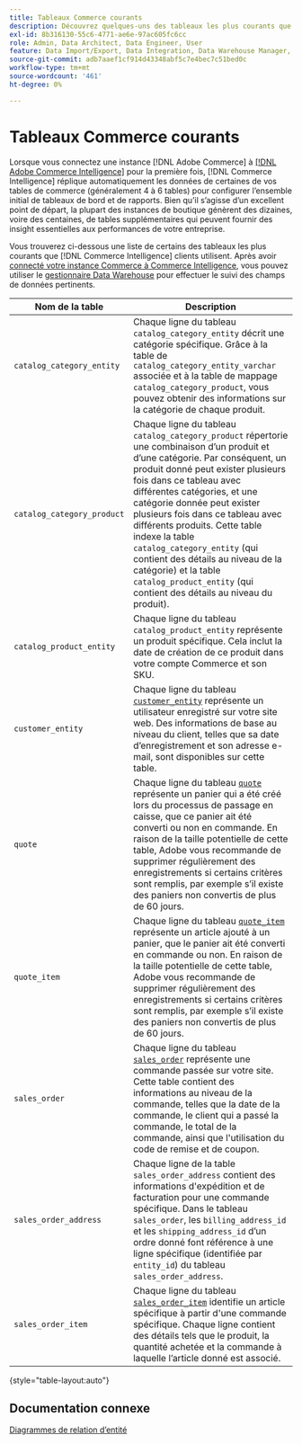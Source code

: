 ```yaml
---
title: Tableaux Commerce courants
description: Découvrez quelques-uns des tableaux les plus courants que  [!DNL Commerce Intelligence]  clients et clientes utilisent.
exl-id: 8b316130-55c6-4771-ae6e-97ac605fc6cc
role: Admin, Data Architect, Data Engineer, User
feature: Data Import/Export, Data Integration, Data Warehouse Manager, Commerce Tables
source-git-commit: adb7aaef1cf914d43348abf5c7e4bec7c51bed0c
workflow-type: tm+mt
source-wordcount: '461'
ht-degree: 0%

---
```


# Tableaux Commerce courants

Lorsque vous connectez une instance [!DNL Adobe Commerce] à [[!DNL Adobe Commerce Intelligence]](../importing-data/integrations/magento.md) pour la première fois, [!DNL Commerce Intelligence] réplique automatiquement les données de certaines de vos tables de commerce (généralement 4 à 6 tables) pour configurer l’ensemble initial de tableaux de bord et de rapports. Bien qu’il s’agisse d’un excellent point de départ, la plupart des instances de boutique génèrent des dizaines, voire des centaines, de tables supplémentaires qui peuvent fournir des insight essentielles aux performances de votre entreprise.

Vous trouverez ci-dessous une liste de certains des tableaux les plus courants que [!DNL Commerce Intelligence] clients utilisent. Après avoir [connecté votre instance Commerce à Commerce Intelligence](../../data-analyst/importing-data/integrations/magento.md), vous pouvez utiliser le [gestionnaire Data Warehouse](../../data-analyst/data-warehouse-mgr/tour-dwm.md) pour effectuer le suivi des champs de données pertinents.

| Nom de la table | Description |
|---|---|
| `catalog_category_entity` | Chaque ligne du tableau `catalog_category_entity` décrit une catégorie spécifique. Grâce à la table de `catalog_category_entity_varchar` associée et à la table de mappage `catalog_category_product`, vous pouvez obtenir des informations sur la catégorie de chaque produit. |
| `catalog_category_product` | Chaque ligne du tableau `catalog_category_product` répertorie une combinaison d’un produit et d’une catégorie. Par conséquent, un produit donné peut exister plusieurs fois dans ce tableau avec différentes catégories, et une catégorie donnée peut exister plusieurs fois dans ce tableau avec différents produits. Cette table indexe la table `catalog_category_entity` (qui contient des détails au niveau de la catégorie) et la table `catalog_product_entity` (qui contient des détails au niveau du produit). |
| `catalog_product_entity` | Chaque ligne du tableau `catalog_product_entity` représente un produit spécifique. Cela inclut la date de création de ce produit dans votre compte Commerce et son SKU. |
| `customer_entity` | Chaque ligne du tableau [`customer_entity`](../data-warehouse-mgr/cust-ent-table.md) représente un utilisateur enregistré sur votre site web. Des informations de base au niveau du client, telles que sa date d’enregistrement et son adresse e-mail, sont disponibles sur cette table. |
| `quote` | Chaque ligne du tableau [`quote`](../data-warehouse-mgr/sales-flat-quote-table.md) représente un panier qui a été créé lors du processus de passage en caisse, que ce panier ait été converti ou non en commande. En raison de la taille potentielle de cette table, Adobe vous recommande de supprimer régulièrement des enregistrements si certains critères sont remplis, par exemple s’il existe des paniers non convertis de plus de 60 jours. |
| `quote_item` | Chaque ligne du tableau [`quote_item`](../data-warehouse-mgr/sales-flat-quote-item-table.md) représente un article ajouté à un panier, que le panier ait été converti en commande ou non. En raison de la taille potentielle de cette table, Adobe vous recommande de supprimer régulièrement des enregistrements si certains critères sont remplis, par exemple s’il existe des paniers non convertis de plus de 60 jours. |
| `sales_order` | Chaque ligne du tableau [`sales_order`](../data-warehouse-mgr/sales-flat-order-table.md) représente une commande passée sur votre site. Cette table contient des informations au niveau de la commande, telles que la date de la commande, le client qui a passé la commande, le total de la commande, ainsi que l&#39;utilisation du code de remise et de coupon. |
| `sales_order_address` | Chaque ligne de la table `sales_order_address` contient des informations d&#39;expédition et de facturation pour une commande spécifique. Dans le tableau `sales_order`, les `billing_address_id` et les `shipping_address_id` d’un ordre donné font référence à une ligne spécifique (identifiée par `entity_id`) du tableau `sales_order_address`. |
| `sales_order_item` | Chaque ligne du tableau [`sales_order_item`](../data-warehouse-mgr/sales-flat-quote-item-table.md) identifie un article spécifique à partir d&#39;une commande spécifique. Chaque ligne contient des détails tels que le produit, la quantité achetée et la commande à laquelle l’article donné est associé. |

{style="table-layout:auto"}

## Documentation connexe

[Diagrammes de relation d’entité](../data-warehouse-mgr/entity-rel-diag.md)
